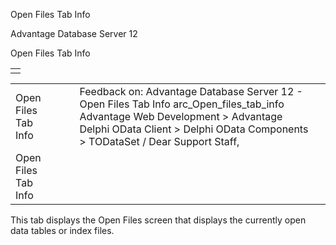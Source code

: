Open Files Tab Info




Advantage Database Server 12  

Open Files Tab Info

|  |
| --- |
|  |

|  |  |  |  |  |
| --- | --- | --- | --- | --- |
| Open Files Tab Info |  |  | Feedback on: Advantage Database Server 12 - Open Files Tab Info arc\_Open\_files\_tab\_info Advantage Web Development > Advantage Delphi OData Client > Delphi OData Components > TODataSet / Dear Support Staff, |  |
| Open Files Tab Info |  |  |  |  |

This tab displays the Open Files screen that displays the currently open data tables or index files.